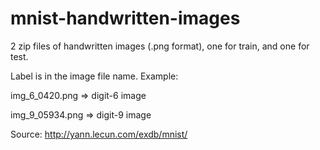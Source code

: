 # mnist-handwritten-images

2 zip files of handwritten images (.png format), one for train, and one for test.

Label is in the image file name. Example:

img_6_0420.png => digit-6 image

img_9_05934.png => digit-9 image

Source: http://yann.lecun.com/exdb/mnist/
